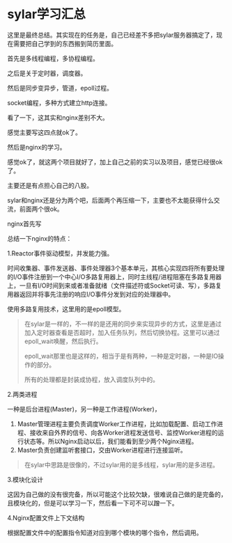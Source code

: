# sylar学习汇总

这里是最终总结。其实现在的任务是，自己已经差不多把sylar服务器搞定了，现在需要把自己学到的东西搬到简历里面。

首先是多线程编程，多协程编程。

之后是关于定时器，调度器。

然后是同步变异步，管道，epoll过程。

socket编程，多种方式建立http连接。



看了一下，这其实和nginx差别不大。



感觉主要写这四点就ok了。

然后是nginx的学习。



感觉ok了，就这两个项目就好了，加上自己之前的实习以及项目，感觉已经很ok了。

主要还是有点担心自己的八股。

sylar和nginx还是分为两个吧，后面两个再压缩一下，主要也不太能获得什么交流，前面两个很ok。

nginx首先写



总结一下nginx的特点：

1.Reactor事件驱动模型，并发能力强。

时间收集器、事件发送器、事件处理器3个基本单元，其核心实现四将所有要处理的I/O事件注册到一个中心I/O多路复用器上，同时主线程/进程阻塞在多路复用器上，一旦有I/O时间到来或者准备就绪（文件描述符或Socket可读、写），多路复用器返回并将事先注册的响应I/O事件分发到对应的处理器中。

使用多路复用技术，这里用的是epoll模型。

> 在sylar是一样的，不一样的是还用的同步来实现异步的方式，这里是通过加入定时器查看是否超时，加入任务队列，然后切换协程。这里可以通过epoll_wait唤醒，然后执行。
>
> epoll_wait那里也是这样的，相当于是有两种，一种是定时器，一种是IO操作的部分。
>
> 所有的处理都是封装成协程，放入调度队列中的。

2.两类进程

一种是后台进程(Master)，另一种是工作进程(Worker)，

1. Master管理进程主要负责调度Worker工作进程，比如加载配置、启动工作进程、接收来自外界的信号、向各Worker进程发送信号、监控Worker进程的运行状态等。所以Nginx启动以后，我们能看到至少两个Nginx进程。
2. Master负责创建监听套接口，交由Worker进程进行连接监听。

> 在sylar中思路是很像的，不过sylar用的是多线程，sylar用的是多进程。

3.模块化设计

这因为自己做的没有很完备，所以可能这个比较欠缺，很难说自己做的是完备的，且模块化的，但是可以学习一下，然后看一下可不可以蹭一下。

4.Nginx配置文件上下文结构

根据配置文件中的配置指令知道对应到哪个模块的哪个指令，然后调用。